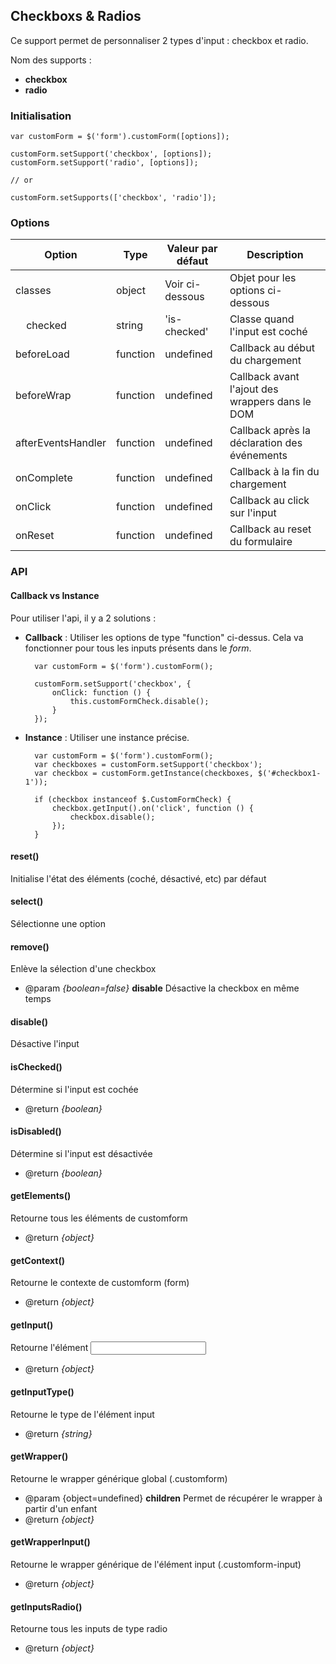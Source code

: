 ## Checkboxs & Radios

Ce support permet de personnaliser 2 types d'input : checkbox et radio.

Nom des supports :

* **checkbox**
* **radio**


### Initialisation

    var customForm = $('form').customForm([options]);
    
    customForm.setSupport('checkbox', [options]);
    customForm.setSupport('radio', [options]);
    
    // or
    
    customForm.setSupports(['checkbox', 'radio']);


### Options

| Option                          | Type     | Valeur par défaut | Description                                     |
|---------------------------------|----------|-------------------|-------------------------------------------------|
| classes                         | object   | Voir ci-dessous   | Objet pour les options ci-dessous               |
| &nbsp;&nbsp;&nbsp;&nbsp;checked | string   | 'is-checked'      | Classe quand l'input est coché                  |
| beforeLoad                      | function | undefined         | Callback au début du chargement                 |
| beforeWrap                      | function | undefined         | Callback avant l'ajout des wrappers dans le DOM |
| afterEventsHandler              | function | undefined         | Callback après la déclaration des événements    |
| onComplete                      | function | undefined         | Callback à la fin du chargement                 |
| onClick                         | function | undefined         | Callback au click sur l'input                   |
| onReset                         | function | undefined         | Callback au reset du formulaire                 |


### API

#### Callback vs Instance

Pour utiliser l'api, il y a 2 solutions :

* **Callback** : Utiliser les options de type "function" ci-dessus. Cela va fonctionner pour tous les inputs présents dans le *form*.

        var customForm = $('form').customForm();
        
        customForm.setSupport('checkbox', {
            onClick: function () {
                this.customFormCheck.disable();
            }
        });
    
* **Instance** : Utiliser une instance précise.

        var customForm = $('form').customForm();
        var checkboxes = customForm.setSupport('checkbox');
        var checkbox = customForm.getInstance(checkboxes, $('#checkbox1-1'));
        
        if (checkbox instanceof $.CustomFormCheck) {
            checkbox.getInput().on('click', function () {
                checkbox.disable();
            });
        }

#### reset()

Initialise l'état des éléments (coché, désactivé, etc) par défaut

#### select()

Sélectionne une option

#### remove()

Enlève la sélection d'une checkbox

* @param *{boolean=false}* **disable** Désactive la checkbox en même temps

#### disable()

Désactive l'input

#### isChecked()

Détermine si l'input est cochée

* @return *{boolean}*

#### isDisabled()

Détermine si l'input est désactivée

* @return *{boolean}*

#### getElements()

Retourne tous les éléments de customform

* @return *{object}*

#### getContext()

Retourne le contexte de customform (form)

* @return *{object}*

#### getInput()

Retourne l'élément <input>

* @return *{object}*

#### getInputType()

Retourne le type de l'élément input

* @return *{string}*

#### getWrapper()

Retourne le wrapper générique global (.customform)

* @param {object=undefined} **children** Permet de récupérer le wrapper à partir d'un enfant
* @return *{object}*

#### getWrapperInput()

Retourne le wrapper générique de l'élément input (.customform-input)

* @return *{object}*

#### getInputsRadio()

Retourne tous les inputs de type radio

* @return *{object}*